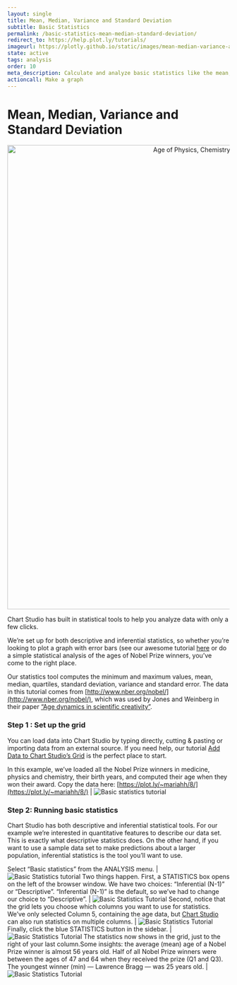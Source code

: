 ```yaml
---
layout: single
title: Mean, Median, Variance and Standard Deviation
subtitle: Basic Statistics
permalink: /basic-statistics-mean-median-standard-deviation/
redirect_to: https://help.plot.ly/tutorials/
imageurl: https://plotly.github.io/static/images/mean-median-variance-and-standard-deviation/thum-mean-median-variance-and-standard-deviation.png
state: active
tags: analysis
order: 10
meta_description: Calculate and analyze basic statistics like the mean, median, variance and standard deviation online and for free with Chart Studio.
actioncall: Make a graph
---
```


# Mean, Median, Variance and Standard Deviation

<div>
    <a href="https://plot.ly/~chris/2730/" target="_blank" title="Age of Physics, Chemistry and Medicine Nobel Prize Winners" style="display: block; text-align: center;"><img src="https://plot.ly/~chris/2730.png" alt="Age of Physics, Chemistry and Medicine Nobel Prize Winners" style="max-width: 100%;width: 1052px;"  width="1052" onerror="this.onerror=null;this.src='https://plot.ly/404.png';"></a>
    <script data-plotly="chris:2730" src="https://plot.ly/embed.js" async></script>
</div>

Chart Studio has built in statistical tools to help you analyze data with only a few clicks.

We’re set up for both descriptive and inferential statistics, so whether you’re looking to plot a graph with error bars (see our awesome tutorial [here](https://help.plot.ly/how-to-make-a-graph-with-error-bars/) or do a simple statistical analysis of the ages of Nobel Prize winners, you’ve come to the right place.

Our statistics tool computes the minimum and maximum values, mean, median, quartiles, standard deviation, variance and standard error. The data in this tutorial comes from [http://www.nber.org/nobel/](http://www.nber.org/nobel/), which was used by Jones and Weinberg in their paper [“Age dynamics in scientific creativity”](http://www.pnas.org/content/108/47/18910).


### Step 1 : Set up the grid
You can load data into Chart Studio by typing directly, cutting &amp; pasting or importing data from an external source. If you need help, our tutorial [Add Data to Chart Studio’s Grid](https://help.plot.ly/add-data-to-the-plotly-grid/) is the perfect place to start.

In this example, we’ve loaded all the Nobel Prize winners in medicine, physics and chemistry, their birth years, and computed their age when they won their award. Copy the data here: [https://plot.ly/~mariahh/8/](https://plot.ly/~mariahh/8/) | ![Basic statistics tutorial](https://plotly.github.io/static/images/mean-median-variance-and-standard-deviation/image08.png)

### Step 2: Running basic statistics

Chart Studio has both descriptive and inferential statistical tools. For our example we’re interested in quantitative features to describe our data set. This is exactly what descriptive statistics does. On the other hand, if you want to use a sample data set to make predictions about a larger population, inferential statistics is the tool you’ll want to use.

Select “Basic statistics” from the ANALYSIS menu. | ![Basic Statistics tutorial](https://plotly.github.io/static/images/mean-median-variance-and-standard-deviation/image00.png)
Two things happen. First, a STATISTICS box opens on the left of the browser window. We have two choices: “Inferential (N-1)” or “Descriptive”.  “Inferential (N-1)” is the default, so we’ve had to change our choice to “Descriptive”. | ![Basic Statistics Tutorial](https://plotly.github.io/static/images/mean-median-variance-and-standard-deviation/image01.png)
Second, notice that the grid lets you choose which columns you want to use for statistics. We’ve only selected Column 5, containing the age data, but [Chart Studio](https://plot.ly) can also run statistics on multiple columns. | ![Basic Statistics Tutorial](https://plotly.github.io/static/images/mean-median-variance-and-standard-deviation/image07.png)
Finally, click the blue STATISTICS button in the sidebar. | ![Basic Statistics Tutorial](https://plotly.github.io/static/images/mean-median-variance-and-standard-deviation/image02.png)
The statistics now shows in the grid, just to the right of your last column.Some insights: the average (mean) age of a Nobel Prize winner is almost 56 years old. Half of all Nobel Prize winners were between the ages of 47 and 64 when they received the prize (Q1 and Q3).  The youngest winner (min) &#8212; Lawrence Bragg &#8212; was 25 years old. | ![Basic Statistics Tutorial](https://plotly.github.io/static/images/mean-median-variance-and-standard-deviation/image06.png)
